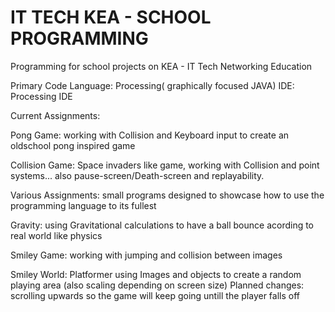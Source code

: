 # IT TECH KEA -  SCHOOL PROGRAMMING
Programming for school projects on KEA - IT Tech Networking Education

Primary Code Language: Processing( graphically focused JAVA)
IDE: Processing IDE 

Current Assignments:

Pong Game:
working with Collision and Keyboard input to create an oldschool pong inspired game

Collision Game:
Space invaders like game, working with Collision and point systems... also pause-screen/Death-screen and replayability.

Various Assignments:
small programs designed to showcase how to use the programming language to its fullest

Gravity:
using Gravitational calculations to have a ball bounce acording to real world like physics

Smiley Game:
working with jumping and collision between images

Smiley World:
Platformer using Images and objects to create a random playing area (also scaling depending on screen size) 
Planned changes: scrolling upwards so the game will keep going untill the player falls off
